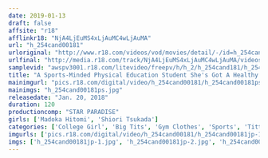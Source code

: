 ```yaml
---
date: 2019-01-13
draft: false
affsite: "r18"
afflinkr18: "NjA4LjEuMS4xLjAuMC4wLjAuMA"
url: "h_254cand00181"
urloriginal: "http://www.r18.com/videos/vod/movies/detail/-/id=h_254cand00181"
urlfinal: "http://media.r18.com/track/NjA4LjEuMS4xLjAuMC4wLjAuMA/videos/vod/movies/detail/-/id=h_254cand00181"
samplevid: "awspv3001.r18.com/litevideo/freepv/h/h_2/h_254cand181/h_254cand181_dmb_w.mp4"
title: "A Sports-Minded Physical Education Student She's Got A Healthy And Voluptuous Body Bulging Out Of Her Uniform And Now She's Having Cum Crazy Sex"
mainimgurl: "pics.r18.com/digital/video/h_254cand00181/h_254cand00181ps.jpg"
mainimgs: "h_254cand00181ps.jpg"
releasedate: "Jan. 20, 2018"
duration: 120
productioncomp: "STAR PARADISE"
girls: ['Madoka Hitomi', 'Shiori Tsukada']
categories: ['College Girl', 'Big Tits', 'Gym Clothes', 'Sports', 'Titty Fuck', 'Hi-Def']
imgurls: ['pics.r18.com/digital/video/h_254cand00181/h_254cand00181jp-1.jpg', 'pics.r18.com/digital/video/h_254cand00181/h_254cand00181jp-2.jpg', 'pics.r18.com/digital/video/h_254cand00181/h_254cand00181jp-3.jpg', 'pics.r18.com/digital/video/h_254cand00181/h_254cand00181jp-4.jpg', 'pics.r18.com/digital/video/h_254cand00181/h_254cand00181jp-5.jpg', 'pics.r18.com/digital/video/h_254cand00181/h_254cand00181jp-6.jpg', 'pics.r18.com/digital/video/h_254cand00181/h_254cand00181jp-7.jpg', 'pics.r18.com/digital/video/h_254cand00181/h_254cand00181jp-8.jpg', 'pics.r18.com/digital/video/h_254cand00181/h_254cand00181jp-9.jpg', 'pics.r18.com/digital/video/h_254cand00181/h_254cand00181jp-10.jpg', 'pics.r18.com/digital/video/h_254cand00181/h_254cand00181jp-11.jpg', 'pics.r18.com/digital/video/h_254cand00181/h_254cand00181jp-12.jpg', 'pics.r18.com/digital/video/h_254cand00181/h_254cand00181jp-13.jpg', 'pics.r18.com/digital/video/h_254cand00181/h_254cand00181jp-14.jpg', 'pics.r18.com/digital/video/h_254cand00181/h_254cand00181jp-15.jpg', 'pics.r18.com/digital/video/h_254cand00181/h_254cand00181jp-16.jpg', 'pics.r18.com/digital/video/h_254cand00181/h_254cand00181jp-17.jpg', 'pics.r18.com/digital/video/h_254cand00181/h_254cand00181jp-18.jpg', 'pics.r18.com/digital/video/h_254cand00181/h_254cand00181jp-19.jpg', 'pics.r18.com/digital/video/h_254cand00181/h_254cand00181jp-20.jpg']
imgs: ['h_254cand00181jp-1.jpg', 'h_254cand00181jp-2.jpg', 'h_254cand00181jp-3.jpg', 'h_254cand00181jp-4.jpg', 'h_254cand00181jp-5.jpg', 'h_254cand00181jp-6.jpg', 'h_254cand00181jp-7.jpg', 'h_254cand00181jp-8.jpg', 'h_254cand00181jp-9.jpg', 'h_254cand00181jp-10.jpg', 'h_254cand00181jp-11.jpg', 'h_254cand00181jp-12.jpg', 'h_254cand00181jp-13.jpg', 'h_254cand00181jp-14.jpg', 'h_254cand00181jp-15.jpg', 'h_254cand00181jp-16.jpg', 'h_254cand00181jp-17.jpg', 'h_254cand00181jp-18.jpg', 'h_254cand00181jp-19.jpg', 'h_254cand00181jp-20.jpg']
---
```

